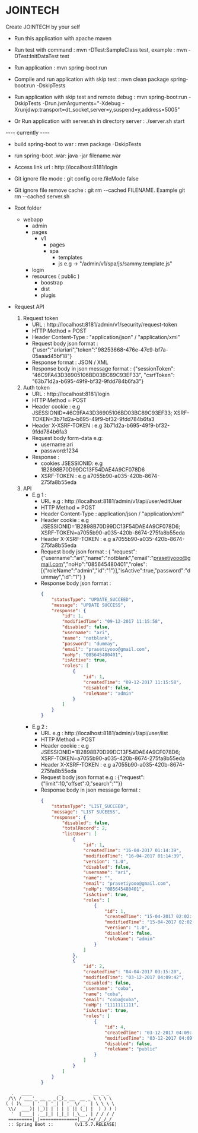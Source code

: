 # JOINTECH
Create JOINTECH by your self

- Run this application with apache maven
- Run test with command : 
mvn -DTest:SampleClass test, example : mvn -DTest:InitDataTest test

- Run application : 
mvn spring-boot:run

- Compile and run application with skip test :
mvn clean package spring-boot:run -DskipTests

- Run application with skip test and remote debug :
mvn spring-boot:run -DskipTests -Drun.jvmArguments="-Xdebug -Xrunjdwp:transport=dt_socket,server=y,suspend=y,address=5005"

- Or Run application with server.sh in directory server :
./server.sh start

---- currently ----
- build spring-boot to war :
mvn package -DskipTests

- run spring-boot .war:
java -jar filename.war


- Access link url :
http://localhost:8181/login

- Git ignore file mode :
git config core.fileMode false

- Git ignore file remove cache :
git rm --cached FILENAME. Example git rm --cached server.sh


- Root folder
	* webapp
		* admin
		* pages
			* v1
				* pages
				* spa
					* templates
					* js e.g -> "/admin/v1/spa/js/sammy.template.js"
		* login
		* resources ( public )
			* boostrap
			* dist
			* plugis

- Request API
	1. Request token
		* URL : http://localhost:8181/admin/v1/security/request-token
		* HTTP Method = POST
		* Header Content-Type : "application/json" / "application/xml"
		* Request body json format : {"user":"ariariari","token":"98253668-476e-47c9-bf7a-05aaad45bf18"}
		* Response format : JSON / XML
		* Response body in json message format : {"sessionToken": "46C9FA43D36905106BD03BC89C93EF33", "csrfToken": "63b71d2a-b695-49f9-bf32-9fdd784b6fa3"}
	2. Auth token 
		* URL : http://localhost:8181/login
		* HTTP Method = POST
		* Header cookie : e.g JSESSIONID=46C9FA43D36905106BD03BC89C93EF33; XSRF-TOKEN=3b71d2a-b695-49f9-bf32-9fdd784b6fa3
		* Header X-XSRF-TOKEN : e.g 3b71d2a-b695-49f9-bf32-9fdd784b6fa3
		* Request body form-data e.g: 
			* username:ari
			* password:1234 
		* Response :
			* cookies JSESSIONID: e.g 1B2898B70D99DC13F54DAE4A9CF078D6
			* XSRF-TOKEN : e.g a7055b90-a035-420b-8674-275fa8b55eda
	3. API
		* E.g 1 :
			* URL e.g : http://localhost:8181/admin/v1/api/user/editUser
			* HTTP Method = POST
			* Header Content-Type : application/json / "application/xml"
			* Header cookie : e.g JSESSIONID=1B2898B70D99DC13F54DAE4A9CF078D6; XSRF-TOKEN=a7055b90-a035-420b-8674-275fa8b55eda
			* Header X-XSRF-TOKEN : e.g a7055b90-a035-420b-8674-275fa8b55eda
			* Request body json format  : { "request":{"username":"ari","name":"notblank","email":"prasetiyooo@gmail.com","noHp":"085645480401","roles":[{"roleName":"admin","id":"1"}],"isActive":true,"password":"dummay","id":"1"} }
			* Response body json format :
				```json
				{
				    "statusType": "UPDATE_SUCCEED",
				    "message": "UPDATE SUCCESS",
				    "response": {
				        "id": 1,
				        "modifiedTime": "09-12-2017 11:15:58",
				        "disabled": false,
				        "username": "ari",
				        "name": "notblank",
				        "password": "dummay",
				        "email": "prasetiyooo@gmail.com",
				        "noHp": "085645480401",
				        "isActive": true,
				        "roles": [
				            {
				                "id": 1,
				                "createdTime": "09-12-2017 11:15:58",
				                "disabled": false,
				                "roleName": "admin"
				            }
				        ]
				    }
				}
				``` 
		* E.g 2 :
			* URL e.g : http://localhost:8181/admin/v1/api/user/list
			* HTTP Method = POST
			* Header cookie : e.g JSESSIONID=1B2898B70D99DC13F54DAE4A9CF078D6; XSRF-TOKEN=a7055b90-a035-420b-8674-275fa8b55eda
			* Header X-XSRF-TOKEN : e.g a7055b90-a035-420b-8674-275fa8b55eda
			* Request body json format e.g : {"request":{"limit":10,"offset":0,"search":""}}
			* Response body in json message format :
				```json
				{
				    "statusType": "LIST_SUCCEED",
				    "message": "LIST SUCEESS",
				    "response": {
				        "disabled": false,
				        "totalRecord": 2,
				        "listUser": [
				            {
				                "id": 1,
				                "createdTime": "16-04-2017 01:14:39",
				                "modifiedTime": "16-04-2017 01:14:39",
				                "version": "1.0",
				                "disabled": false,
				                "username": "ari",
				                "name": "",
				                "email": "prasetiyooo@gmail.com",
				                "noHp": "085645480401",
				                "isActive": true,
				                "roles": [
				                    {
				                        "id": 1,
				                        "createdTime": "15-04-2017 02:02:17",
				                        "modifiedTime": "15-04-2017 02:02:17",
				                        "version": "1.0",
				                        "disabled": false,
				                        "roleName": "admin"
				                    }
				                ]
				            },
				            {
				                "id": 2,
				                "createdTime": "04-04-2017 03:15:20",
				                "modifiedTime": "03-12-2017 04:09:42",
				                "disabled": false,
				                "username": "coba",
				                "name": "coba",
				                "email": "coba@coba",
				                "noHp": "1111111111",
				                "isActive": true,
				                "roles": [
				                    {
				                        "id": 4,
				                        "createdTime": "03-12-2017 04:09:42",
				                        "modifiedTime": "03-12-2017 04:09:42",
				                        "disabled": false,
				                        "roleName": "public"
				                    }
				                ]
				            }
				        ]
				    }
				}
				```

```		
  .   ____          _            __ _ _
 /\\ / ___'_ __ _ _(_)_ __  __ _ \ \ \ \
( ( )\___ | '_ | '_| | '_ \/ _` | \ \ \ \
 \\/  ___)| |_)| | | | | || (_| |  ) ) ) )
  '  |____| .__|_| |_|_| |_\__, | / / / /
 =========|_|==============|___/=/_/_/_/
 :: Spring Boot ::        (v1.5.7.RELEASE)
```
